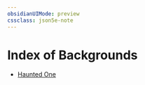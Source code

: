```yaml
---
obsidianUIMode: preview
cssclass: json5e-note
---
```

# Index of Backgrounds

- [Haunted One](haunted-one-vrgr.md)
